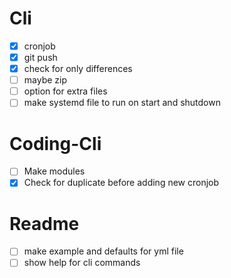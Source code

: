 # Cli

- [x] cronjob
- [x] git push
- [x] check for only differences
- [ ] maybe zip
- [ ] option for extra files
- [ ] make systemd file to run on start and shutdown

# Coding-Cli

- [ ] Make modules
- [x] Check for duplicate before adding new cronjob

# Readme

- [ ] make example and defaults for yml file
- [ ] show help for cli commands
